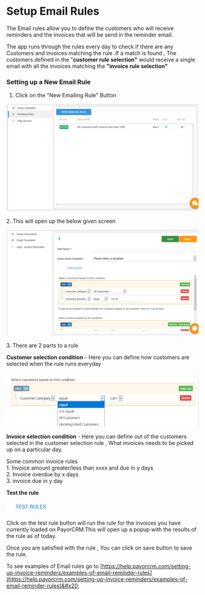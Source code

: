 # Setup Email Rules

The Email rules allow you to define the customers who will receive reminders and the invoices that will be send in the reminder email.

The app runs through the rules every day to check if there are any Customers and invoices matching the rule .If a match is found , The customers defined in the "**customer rule selection"** would receive a single email with all the invoices matching the **"invoice rule selection"**

### **Setting up a New Email Rule**

1. Click on the "New Emailing Rule" Button



![](../../.gitbook/assets/emailrules.PNG)

2\. This will open up the below given screen

![](<../../.gitbook/assets/image (31).png>)



3\. There are 2 parts to a rule

**Customer selection condition**  - Here you can define how customers are selected when the rule runs everyday&#x20;

![](<../../.gitbook/assets/image (22).png>)

**Invoice selection condition** - Here you can define out of the customers selected in the customer selection rule , What invoices needs to be picked up on a particular day.

Some common invoice rules\
1\. Invoice amount greater/less than xxxx and due in y days\
2\. Invoice overdue by x days\
3\. invoice due in y day



**Test the rule**

![](../../.gitbook/assets/testrules.PNG)

Click on the test rule button will run the rule for the invoices you have currently loaded on PayorCRM.This will open up a popup with the results of the rule as of today.

Once you are satisfied with the rule , You can click on save button to save the rule.

To see examples of Email rules go to [https://help.payorcrm.com/setting-up-invoice-reminders/examples-of-email-reminder-rules](https://help.payorcrm.com/setting-up-invoice-reminders/examples-of-email-reminder-rules)&#x20;
